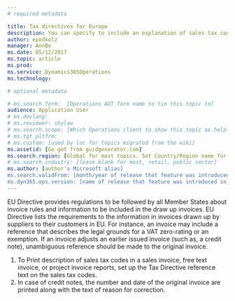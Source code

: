 ```yaml
---
# required metadata

title: Tax directives for Europe
description: You can specify to include an explanation of sales tax codes on sales invoices and project invoices. You can print reference numbers on sales invoices, free text invoices, and project invoices
author: epodkolz 
manager: AnnBe
ms.date: 05/12/2017
ms.topic: article
ms.prod: 
ms.service: Dynamics365Operations
ms.technology: 

# optional metadata

# ms.search.form:  [Operations AOT form name to tie this topic to]
audience: Application User
# ms.devlang: 
# ms.reviewer: shylaw
# ms.search.scope: [Which Operations client to show this topic as help for, to be set by content strategist, see list here: https://microsoft.sharepoint.com/teams/DynDoc/_layouts/15/WopiFrame.aspx?sourcedoc={23419e1c-eb64-42e9-aa9b-79875b428718}&action=edit&wd=target%28Core%20Dynamics%20AX%20CP%20requirements%2Eone%7C4CC185C0%2DEFAA%2D42CD%2D94B9%2D8F2A45E7F61A%2FVersions%20list%20for%20docs%20topics%7CC14BE630%2D5151%2D49D6%2D8305%2D554B5084593C%2F%29]
# ms.tgt_pltfrm: 
# ms.custom: [used by loc for topics migrated from the wiki]
ms.assetid: [Go get from guidgenerator.com]
ms.search.region: [Global for most topics. Set Country/Region name for localizations]
# ms.search.industry: [leave blank for most, retail, public sector]
ms.author: [author's Microsoft alias]
ms.search.validFrom: [month/year of release that feature was introduced in, in format yyyy-mm-dd]
ms.dyn365.ops.version: [name of release that feature was introduced in, see list here: https://microsoft.sharepoint.com/teams/DynDoc/_layouts/15/WopiFrame.aspx?sourcedoc={23419e1c-eb64-42e9-aa9b-79875b428718}&action=edit&wd=target%28Core%20Dynamics%20AX%20CP%20requirements%2Eone%7C4CC185C0%2DEFAA%2D42CD%2D94B9%2D8F2A45E7F61A%2FVersions%20list%20for%20docs%20topics%7CC14BE630%2D5151%2D49D6%2D8305%2D554B5084593C%2F%29]
---
```



EU Directive provides regulations to be followed by all Member States about invoice rules and information to be included in the draw up invoices. 
EU Directive lists the requirements to the information in invoices drawn up by suppliers to their customers in EU. For instance, an invoice may include a reference that describes the legal grounds for a VAT zero-rating or an exemption. If an invoice adjusts an earlier issued invoice (such as, a credit note), unambiguous reference should be made to the original invoice.
1. To Print description of sales tax codes in a sales invoice, free text invoice, or project invoice reports, set up the Tax Directive reference text on the sales tax codes.
2. In case of credit notes, the number and date of the original invoice are printed along with the text of reason for correction.



